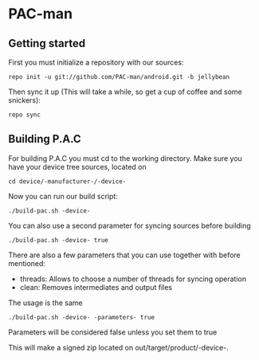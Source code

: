 PAC-man
===============

Getting started
---------------
First you must initialize a repository with our sources:

    repo init -u git://github.com/PAC-man/android.git -b jellybean

Then sync it up (This will take a while, so get a cup of coffee and some snickers):

    repo sync


Building P.A.C
------------------------

For building P.A.C you must cd to the working directory.
Make sure you have your device tree sources, located on

    cd device/-manufacturer-/-device-

Now you can run our build script:

    ./build-pac.sh -device-


You can also use a second parameter for syncing sources before building

    ./build-pac.sh -device- true


There are also a few parameters that you can use together with before mentioned:

* threads: Allows to choose a number of threads for syncing operation
* clean: Removes intermediates and output files

The usage is the same
    
    ./build-pac.sh -device- -parameters- true


Parameters will be considered false unless you set them to true

This will make a signed zip located on out/target/product/-device-.


